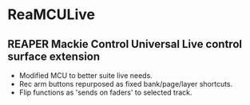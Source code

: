 # ReaMCULive
## REAPER Mackie Control Universal Live control surface extension
* Modified MCU to better suite live needs.
* Rec arm buttons repurposed as fixed bank/page/layer shortcuts.
* Flip functions as 'sends on faders' to selected track.